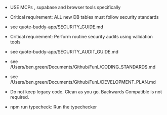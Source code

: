 - USE MCPs , supabase and browser tools specifically 
- Critical requirement: ALL new DB tables must follow security standards
- see quote-buddy-app/SECURITY_GUIDE.md
- Critical requirement: Perform routine security audits using validation tools
- see quote-buddy-app/SECURITY_AUDIT_GUIDE.md

- see /Users/ben.green/Documents/Github/FunL/CODING_STANDARDS.md
- see /Users/ben.green/Documents/Github/FunL/DEVELOPMENT_PLAN.md
- Do not keep legacy code. Clean as you go. Backwards Compatible is not required.
- npm run typecheck: Run the typechecker